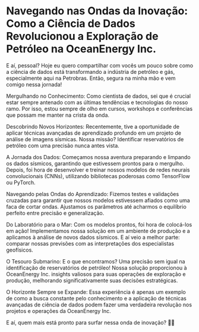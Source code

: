 # Navegando nas Ondas da Inovação: Como a Ciência de Dados Revolucionou a Exploração de Petróleo na OceanEnergy Inc.

E aí, pessoal? Hoje eu quero compartilhar com vocês um pouco sobre como a ciência de dados está transformando a indústria de petróleo e gás, especialmente aqui na Petrobras. Então, segura na minha mão e vem comigo nessa jornada!

Mergulhando no Conhecimento:
Como cientista de dados, sei que é crucial estar sempre antenado com as últimas tendências e tecnologias do nosso ramo. Por isso, estou sempre de olho em cursos, workshops e conferências que possam me manter na crista da onda.

Descobrindo Novos Horizontes:
Recentemente, tive a oportunidade de aplicar técnicas avançadas de aprendizado profundo em um projeto de análise de imagens sísmicas. Nossa missão? Identificar reservatórios de petróleo com uma precisão nunca antes vista.

A Jornada dos Dados:
Começamos nossa aventura preparando e limpando os dados sísmicos, garantindo que estivessem prontos para o mergulho. Depois, foi hora de desenvolver e treinar nossos modelos de redes neurais convolucionais (CNNs), utilizando bibliotecas poderosas como TensorFlow ou PyTorch.

Navegando pelas Ondas do Aprendizado:
Fizemos testes e validações cruzadas para garantir que nossos modelos estivessem afiados como uma faca de cortar ondas. Ajustamos os parâmetros até acharmos o equilíbrio perfeito entre precisão e generalização.

Do Laboratório para o Mar:
Com os modelos prontos, foi hora de colocá-los em ação! Implementamos nossa solução em um ambiente de produção e a aplicamos à análise de novos dados sísmicos. E aí veio a melhor parte: comparar nossas previsões com as interpretações dos especialistas geofísicos.

O Tesouro Submarino:
E o que encontramos? Uma precisão sem igual na identificação de reservatórios de petróleo! Nossa solução proporcionou à OceanEnergy Inc. insights valiosos para suas operações de exploração e produção, melhorando significativamente suas decisões estratégicas.

O Horizonte Sempre se Expande:
Essa experiência é apenas um exemplo de como a busca constante pelo conhecimento e a aplicação de técnicas avançadas de ciência de dados podem fazer uma verdadeira revolução nos projetos e operações da OceanEnergy Inc.

E aí, quem mais está pronto para surfar nessa onda de inovação? 🌊🚀
